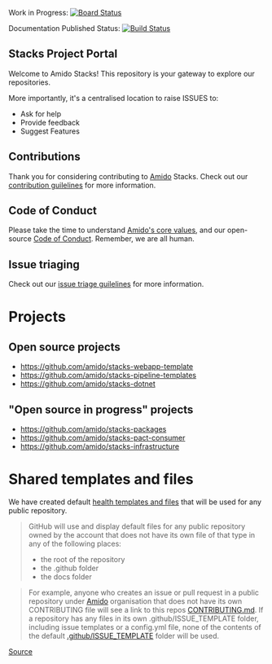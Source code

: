 Work in Progress: [![Board Status](https://amido-dev.visualstudio.com/73884c9a-a68f-4f67-b2b5-b588c2eb8492/81e26c3a-a64e-456b-a0d7-9b4fc2df8cb0/_apis/work/boardbadge/b9d014a2-2eb4-4b90-bc2f-700be97f9e00)](https://amido-dev.visualstudio.com/73884c9a-a68f-4f67-b2b5-b588c2eb8492/_boards/board/t/81e26c3a-a64e-456b-a0d7-9b4fc2df8cb0/Microsoft.RequirementCategory)

Documentation Published Status: [![Build Status](https://dev.azure.com/amido-dev/Amido-Stacks/_apis/build/status/stacks-github-pages?branchName=master)](https://dev.azure.com/amido-dev/Amido-Stacks/_build/latest?definitionId=93&branchName=master)

Stacks Project Portal
------------------

Welcome to Amido Stacks! This repository is your gateway to explore our repositories. 

More importantly, it's a centralised location to raise ISSUES to:
- Ask for help
- Provide feedback
- Suggest Features

## Contributions
Thank you for considering contributing to [Amido](https://amido.com/) Stacks. Check out our [contribution guilelines](./.github/CONTRIBUTING.md) for more information.

## Code of Conduct
Please take the time to understand [Amido's core values](https://amido.com/about-us/), and our open-source [Code of Conduct](CODE_OF_CONDUCT.md). Remember, we are all human.

## Issue triaging
Check out our [issue triage guilelines](./.github/ISSUE-TRIAGE.md) for more information.

# Projects
## Open source projects
- https://github.com/amido/stacks-webapp-template
- https://github.com/amido/stacks-pipeline-templates
- https://github.com/amido/stacks-dotnet

## "Open source in progress" projects
- https://github.com/amido/stacks-packages
- https://github.com/amido/stacks-pact-consumer
- https://github.com/amido/stacks-infrastructure


# Shared templates and files

We have created default [health templates and files](.github) that will be used for any public repository. 

> GitHub will use and display default files for any public repository owned by the account that does not have its own file of that type in any of the following places:
  > * the root of the repository
  > * the .github folder
  > * the docs folder
  
> For example, anyone who creates an issue or pull request in a public repository under [Amido](https://github.com/amido/) organisation that does not have its own CONTRIBUTING file will see a link to this repos [CONTRIBUTING.md](.github/CONTRIBUTING.md). If a repository has any files in its own .github/ISSUE_TEMPLATE folder, including issue templates or a config.yml file, none of the contents of the default [.github/ISSUE_TEMPLATE](.github/ISSUE_TEMPLATE) folder will be used.

  [Source](https://help.github.com/en/github/building-a-strong-community/creating-a-default-community-health-file)




